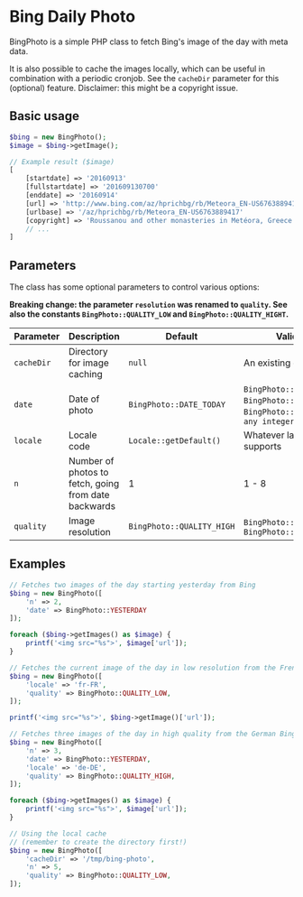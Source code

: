 # Bing Daily Photo

BingPhoto is a simple PHP class to fetch Bing's image of the day with meta data.

It is also possible to cache the images locally, which can be useful in combination with a periodic cronjob. See the `cacheDir` parameter for this (optional) feature. Disclaimer: this might be a copyright issue.

## Basic usage

```php
$bing = new BingPhoto();
$image = $bing->getImage();

// Example result ($image)
[
    [startdate] => '20160913'
    [fullstartdate] => '201609130700'
    [enddate] => '20160914'
    [url] => 'http://www.bing.com/az/hprichbg/rb/Meteora_EN-US6763889417_1920x1080.jpg'
    [urlbase] => '/az/hprichbg/rb/Meteora_EN-US6763889417'
    [copyright] => 'Roussanou and other monasteries in Metéora, Greece (© Stian Rekdal/Nimia)'   
    // ...
]
```

## Parameters

The class has some optional parameters to control various options:

**Breaking change: the parameter `resolution` was renamed to `quality`. See also the constants `BingPhoto::QUALITY_LOW` and `BingPhoto::QUALITY_HIGHT`.**

| Parameter   |Description        |Default              |Valid values|
|-------------|-------------------|---------------------|------------|
| `cacheDir` | Directory for image caching | `null` | An existing directory |
| `date` | Date of photo | `BingPhoto::DATE_TODAY` |`BingPhoto::DATE_YESTERDAY`, `BingPhoto::DATE_TODAY`, `BingPhoto::DATE_TOMORROW`, `any integer >= -1` |
| `locale` |Locale code | `Locale::getDefault()` | Whatever language Bing supports |
| `n` | Number of photos to fetch, going from date backwards | 1 | 1 - 8 |
| `quality` | Image resolution | `BingPhoto::QUALITY_HIGH` | `BingPhoto::QUALITY_LOW`, `BingPhoto::QUALITY_HIGH` |


## Examples

```php
// Fetches two images of the day starting yesterday from Bing
$bing = new BingPhoto([
    'n' => 2,
    'date' => BingPhoto::YESTERDAY
]);

foreach ($bing->getImages() as $image) {
    printf('<img src="%s">', $image['url']);
}
```

```php
// Fetches the current image of the day in low resolution from the French Bing portal
$bing = new BingPhoto([
    'locale' => 'fr-FR',
    'quality' => BingPhoto::QUALITY_LOW,
]);

printf('<img src="%s">', $bing->getImage()['url']);
```

```php
// Fetches three images of the day in high quality from the German Bing portal, starting yesterday
$bing = new BingPhoto([
    'n' => 3,
    'date' => BingPhoto::YESTERDAY,
    'locale' => 'de-DE',
    'quality' => BingPhoto::QUALITY_HIGH,
]);

foreach ($bing->getImages() as $image) {
    printf('<img src="%s">', $image['url']);
}
```

```php
// Using the local cache 
// (remember to create the directory first!)
$bing = new BingPhoto([
    'cacheDir' => '/tmp/bing-photo',
    'n' => 5,
    'quality' => BingPhoto::QUALITY_LOW,
]);
```
